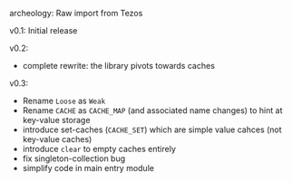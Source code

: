 archeology: Raw import from Tezos

v0.1: Initial release

v0.2:
  - complete rewrite: the library pivots towards caches

v0.3:
  - Rename `Loose` as `Weak`
  - Rename `CACHE` as `CACHE_MAP` (and associated name changes) to hint at key-value storage
  - introduce set-caches (`CACHE_SET`) which are simple value cahces (not key-value caches)
  - introduce `clear` to empty caches entirely
  - fix singleton-collection bug
  - simplify code in main entry module
